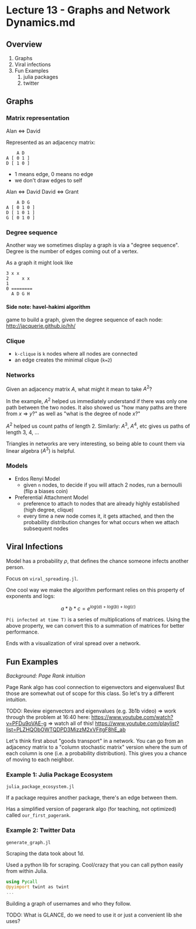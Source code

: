 # Lecture 13 - Graphs and Network Dynamics.md

## Overview

1. Graphs
2. Viral infections
3. Fun Examples
   1. julia packages
   2. twitter

## Graphs

### Matrix representation

Alan <=> David

Represented as an adjacency matrix:
```
    A D
A [ 0 1 ]
D [ 1 0 ]
```

- 1 means edge, 0 means no edge
- we don't draw edges to self

Alan <=> David
David <=> Grant

```
    A D G
A [ 0 1 0 ]
D [ 1 0 1 ]
G [ 0 1 0 ]
```

### Degree sequence

Another way we sometimes display a graph is via a "degree sequence". Degree is the number of edges coming out of a vertex.

As a graph it might look like

```
3 x x
2     x x
1
0 ========
  A D G H
```


#### Side note: havel-hakimi algorithm

game to build a graph, given the degree sequence of each node:  http://jacquerie.github.io/hh/

### Clique

- `k-clique` is `k` nodes where all nodes are connected
- an edge creates the minimal clique (`k=2`)

### Networks

Given an adjacency matrix $A$, what might it mean to take $A^{2}$?

In the example, $A^{2}$ helped us immediately understand if there was only one path between the two nodes. It also showed us "how many paths are there from $x$ => $y$?" as well as "what is the degree of node $x$?"

$A^{2}$ helped us count paths of length 2. Similarly:
$A^{3}$, $A^{4}$, etc gives us paths of length 3, 4, ...

Triangles in networks are very interesting, so being able to count them via linear algebra ($A^{3}$) is helpful.


### Models

- Erdos Renyi Model
  - given `n` nodes, to decide if you will attach 2 nodes, run a bernoulli (flip a biases coin)
- Preferential Attachment Model
  - preference to attach to nodes that are already highly established (high degree, clique)
  - every time a new node comes it, it gets attached, and then the probability distribution changes for what occurs when we attach subsequent nodes


## Viral Infections

Model has a probability $\rho$, that defines the chance someone infects another person.

Focus on `viral_spreading.jl`.

One cool way we make the algorithm performant relies on this property of exponents and logs:

$$a * b * c = e^{log(a) + log(b) + log(c)}$$

`P(i infected at time T)` is a series of multiplications of matrices.
Using the above property, we can convert this to a summation of matrices for better performance.

Ends with a visualization of viral spread over a network.

## Fun Examples

_Background: Page Rank intuition_

Page Rank algo has cool connection to eigenvectors and eigenvalues!
But those are somewhat out of scope for this class. So let's try a different intuition.

TODO: Review eigenvectors and eigenvalues (e.g. 3b1b video)
=> work through the problem at 16:40 here: https://www.youtube.com/watch?v=PFDu9oVAE-g
=> watch all of this! https://www.youtube.com/playlist?list=PLZHQObOWTQDPD3MizzM2xVFitgF8hE_ab


Let's think first about "goods transport" in a network. You can go from an adjacency matrix to a "column stochastic matrix" version where the sum of each column is one (i.e. a probability distribution). This gives you a chance of moving to each neighbor.


### Example 1: Julia Package Ecosystem

`julia_package_ecosystem.jl`

If a package requires another package, there's an edge between them.

Has a simplified version of pagerank algo (for teaching, not optimized) called `our_first_pagerank`.

### Example 2: Twitter Data

`generate_graph.jl`

Scraping the data took about 1d.

Used a python lib for scraping. Cool/crazy that you can call python easily from within Julia.

```julia
using Pycall
@pyimport twint as twint
...
```

Building a graph of usernames and who they follow.

TODO: What is GLANCE, do we need to use it or just a convenient lib she uses?


